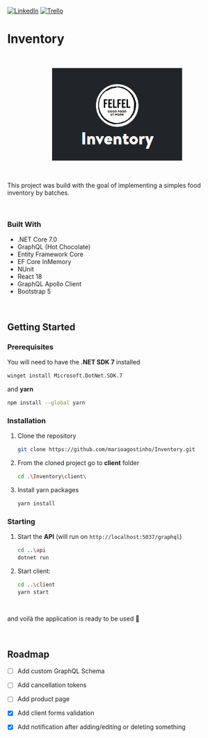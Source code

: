 [![LinkedIn][linkedin-shield]][linkedin-url] [![Trello][trello-icon]][trello-url]

# Inventory

<br />

<p align="center">
  <img src="https://github.com/marioagostinho/Inventory/blob/main/InventoryLogo.PNG" />
</p>

<br />

This project was build with the goal of implementing a simples food inventory by batches.

<br />

### Built With

* .NET Core 7.0
* GraphQL (Hot Chocolate)
* Entity Framework Core
* EF Core InMemory
* NUnit
* React 18
* GraphQL Apollo Client
* Bootstrap 5

<br />

## Getting Started

### Prerequisites

You will need to have the **.NET SDK 7** installed
```sh
winget install Microsoft.DotNet.SDK.7
 ```
and **yarn**
```sh
npm install --global yarn
```

### Installation

1. Clone the repository
   ```sh
   git clone https://github.com/marioagostinho/Inventory.git
   ```
2. From the cloned project go to **client** folder
   ```sh
   cd .\Inventory\client\
   ```
3. Install yarn packages
   ```sh
   yarn install
   ```

### Starting

1. Start the **API** (will run on `http://localhost:5037/graphql`)
   ```sh
   cd ..\api
   dotnet run
   ```
2. Start client:
   ```sh
   cd ..\client
   yarn start
   ```

<br />

and voilà the application is ready to be used :slightly_smiling_face:

<br />

## Roadmap

- [ ] Add custom GraphQL Schema
- [ ] Add cancellation tokens
- [ ] Add product page
- [x] Add client forms validation
- [x] Add notification after adding/editing or deleting something


<!-- VARS -->

[linkedin-shield]: https://img.shields.io/badge/-LinkedIn-black.svg?style=for-the-badge&logo=linkedin&colorB=0077b5
[linkedin-url]: https://www.linkedin.com/in/mario-agostinho-5b364912b/
[trello-icon]: https://img.shields.io/badge/-Trello-black.svg?style=for-the-badge&logo=trello&colorB=0052CC
[trello-url]: https://trello.com/b/Y2SHQMln/inventory
